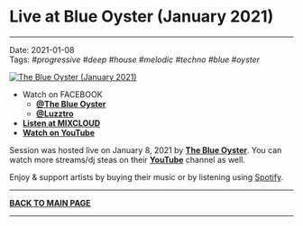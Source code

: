 # Live at Blue Oyster (January 2021)

----

Date: 2021-01-08  
Tags: *#progressive* *#deep* *#house* *#melodic* *#techno* *#blue* *#oyster*
  
[![The Blue Oyster (January 2021)](https://thumbnailer.mixcloud.com/unsafe/300x300/extaudio/2/4/b/f/0621-660e-4a9c-ae35-cc5081be90e0)](https://www.facebook.com/theblueoystertv/videos/221702099632503)  

* Watch on FACEBOOK 
  * [**@The Blue Oyster**](https://www.facebook.com/watch/live/?v=221702099632503) 
  * [**@Luzztro**](https://www.facebook.com/Luzztro/videos/221702419632471/) 
* [**Listen at MIXCLOUD**](https://www.mixcloud.com/progressiveawake/the-blue-oyster-january-2021/) 
* [**Watch on YouTube**](https://www.youtube.com/watch?v=aSDdmffHZeQ) 

Session was hosted live on January 8, 2021 by [**The Blue Oyster**](https://www.facebook.com/theblueoystertv/). You can watch more streams/dj steas on their [**YouTube**](https://www.youtube.com/channel/UCFjkqsn6LjObwvH7dFMF-Zw) channel as well.

 
Enjoy & support artists by buying their music or by listening using 
[Spotify](https://open.spotify.com/user/hopbit/playlist/2t2d8XXigBzIN9VVOZUTm6?si=Xq1rzbIOSISla_sx27XGnQ).

----

[**BACK TO MAIN PAGE**](../README.md)

---- 

